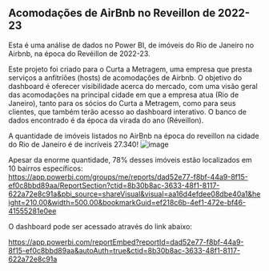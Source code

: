 ## Acomodações de AirBnb no Reveillon de 2022-23

Esta é uma análise de dados no Power BI, de imóveis do Rio de Janeiro no Airbnb, na época do Revéillon de 2022-23.

Este projeto foi criado para o Curta a Metragem, uma empresa que presta serviços a anfitriões (hosts) de acomodações de Airbnb. O objetivo do dashboard é oferecer visibilidade acerca do mercado, com uma visão geral das acomodações na principal cidade em que a empresa atua (Rio de Janeiro), tanto para os sócios do Curta a Metragem, como para seus clientes, que também terão acesso ao dashboard interativo. O banco de dados encontrado é da época da virada do ano (Réveillon).

A quantidade de imóveis listados no AirBnb na época do reveillon na cidade do Rio de Janeiro é de incríveis 27.340!
![image](https://github.com/gwollner/-PT-Airbnb-RJ/assets/151399588/9ccef06d-5426-4e71-9262-aadd80d7bbc2)

Apesar da enorme quantidade, 78% desses imóveis estão localizados em 10 bairros específicos:
https://app.powerbi.com/groups/me/reports/dad52e77-f8bf-44a9-8f15-ef0c8bbd89aa/ReportSection?ctid=8b30b8ac-3633-48f1-8117-622a72e8c91a&pbi_source=shareVisual&visual=aa16d4efdee08dbe40a1&height=210.00&width=500.00&bookmarkGuid=ef218c6b-4ef1-472e-bf46-41555281e0ee


O dashboard pode ser acessado através do link abaixo:

https://app.powerbi.com/reportEmbed?reportId=dad52e77-f8bf-44a9-8f15-ef0c8bbd89aa&autoAuth=true&ctid=8b30b8ac-3633-48f1-8117-622a72e8c91a



